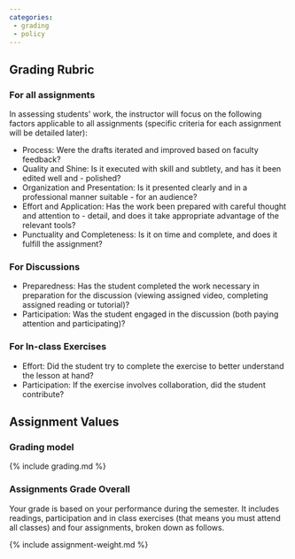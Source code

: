 ```yaml
---
categories:
 - grading
 - policy
---
```


## Grading Rubric

### For all assignments

In assessing students' work, the instructor will focus on the following factors applicable to all assignments (specific criteria for each assignment will be detailed later):

- Process: Were the drafts iterated and improved based on faculty feedback?
- Quality and Shine: Is it executed with skill and subtlety, and has it been edited well and - polished?
- Organization and Presentation: Is it presented clearly and in a professional manner suitable - for an audience?
- Effort and Application: Has the work been prepared with careful thought and attention to - detail, and does it take appropriate advantage of the relevant tools?
- Punctuality and Completeness: Is it on time and complete, and does it fulfill the assignment?

### For Discussions

- Preparedness: Has the student completed the work necessary in preparation for the discussion (viewing assigned video, completing assigned reading or tutorial)?
- Participation: Was the student engaged in the discussion (both paying attention and participating)?

### For In-class Exercises

- Effort: Did the student try to complete the exercise to better understand the lesson at hand?
- Participation: If the exercise involves collaboration, did the student contribute?

## Assignment Values

### Grading model

{% include grading.md %}

### Assignments Grade Overall

Your grade is based on your performance during the semester. It includes readings, participation and in class exercises (that means you must attend all classes) and four assignments, broken down as follows.

{% include assignment-weight.md %}
